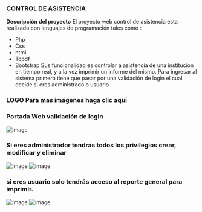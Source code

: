 ###  [CONTROL DE ASISTENCIA](https://www.behance.net/marcoyanchap)
**Descripción del proyecto**
El proyecto web control de asistencia esta realizado con lenguajes de programación tales como :
- Php
- Css
- html
- Tcpdf
- Bootstrap
Sus funcionalidad es controlar a asistencia de una institución en tiempo real, y a la vez imprimir un informe del mismo. Para ingresar al sistema primero tiene que pasar por una validación de login el cual decide  si eres administrado o usuario

### LOGO  Para mas imágenes haga clic [aquí](https://www.behance.net/gallery/94744469/Sistema-de-Control-de-Asistencia)

### Portada Web validación de login
![image](https://user-images.githubusercontent.com/34762008/78511790-f0496c00-7764-11ea-8cbe-cbe9f84f6453.png)
### Si eres administrador tendrás todos los privilegios crear,  modificar y eliminar
![image](https://user-images.githubusercontent.com/34762008/78511828-3f8f9c80-7765-11ea-97eb-19d09d0f1c21.png)
![image](https://user-images.githubusercontent.com/34762008/78511842-533b0300-7765-11ea-9e9a-c2fdda110580.png)

### si eres usuario solo tendrás acceso al reporte general para imprimir.
![image](https://user-images.githubusercontent.com/34762008/78511844-5afaa780-7765-11ea-91f5-129c9f848511.png)
![image](https://user-images.githubusercontent.com/34762008/78511845-6221b580-7765-11ea-9f0f-e84d8edfea31.png)
